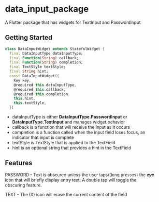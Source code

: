 # data_input_package

A Flutter package that has widgets for TextInput and PasswordInput

## Getting Started

```dart
class DataInputWidget extends StatefulWidget {
  final DataInputType dataInputType;
  final Function(String) callback;
  final Function(String) completion;
  final TextStyle textStyle;
  final String hint;
  const DataInputWidget({
    Key key,
    @required this.dataInputType,
    @required this.callback,
    @required this.completion,
    this.hint,
    this.textStyle,
  })
```

- dataInputType is either **DataInputType.PasswordInput** or **DataInputType.TextInput** and manages widget behavior
- callback is a function that will receive the input as it occurs
- completion is a function called when the input field loses focus, an indicator that input is complete
- textStyle is TextStyle that is applied to the TextField
- hint is an optional string that provides a hint in the TextField

## Features

PASSWORD - Text is obscured unless the user taps/(long presses) the ***eye*** icon that will briefly display entry text. A double tap will toggle the obscuring feature.

TEXT - The (X) icon will erase the current content of the field

